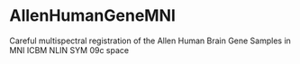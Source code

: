 # AllenHumanGeneMNI
Careful multispectral registration of the Allen Human Brain Gene Samples in MNI ICBM NLIN SYM 09c space
